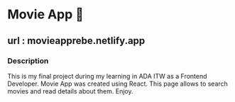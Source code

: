 # Movie App 🎥
## url : movieapprebe.netlify.app

### Description 
 
 This is my final project during my learning in ADA ITW as a Frontend Developer. Movie App was created using React. This page allows to search movies and read details about them. Enjoy.

